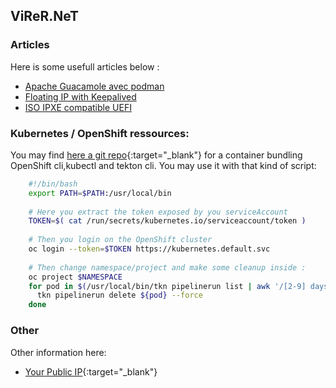 ## ViReR.NeT 

### Articles

Here is some usefull articles below :
- [Apache Guacamole avec podman](info/guacamole/)
- [Floating IP with Keepalived](info/keepalived/)
- [ISO IPXE compatible UEFI](info/ipxe-uefi/)

### Kubernetes / OpenShift ressources:

You may find [here a git repo](https://github.com/virer/ocp-k8s-tkn-basic-tools){:target="_blank"} for a container bundling OpenShift cli,kubectl and tekton cli.
You may use it with that kind of script:
```bash
    #!/bin/bash
    export PATH=$PATH:/usr/local/bin 
    
    # Here you extract the token exposed by you serviceAccount
    TOKEN=$( cat /run/secrets/kubernetes.io/serviceaccount/token ) 
    
    # Then you login on the OpenShift cluster
    oc login --token=$TOKEN https://kubernetes.default.svc 
    
    # Then change namespace/project and make some cleanup inside :
    oc project $NAMESPACE
    for pod in $(/usr/local/bin/tkn pipelinerun list | awk '/[2-9] days ago.*(Cancelled|Succeeded|Failed)/ { print $1 }'); do
      tkn pipelinerun delete ${pod} --force
    done
```


### Other

Other information here:
- [Your Public IP](http://ip.virer.net/){:target="_blank"}
